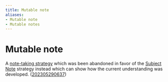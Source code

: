 ```yaml
---
title: Mutable note
aliases:
- Mutable note
- Mutable notes
---
```


# Mutable note

A [note-taking strategy](note-taking-strategy.md) which was been abandoned in favor of the [Subject Note](subject-note.md) strategy instead which can show how the current understanding was developed. ([202305290637](../entries/202305290637.md))
